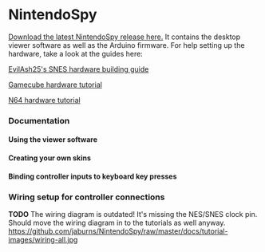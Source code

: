 NintendoSpy
======

[Download the latest NintendoSpy release here.](https://github.com/jaburns/NintendoSpy/releases/latest)  It contains the desktop viewer software as well as the Arduino firmware.  For help setting up the hardware, take a look at the guides here:

[EvilAsh25's SNES hardware building guide](https://github.com/jaburns/NintendoSpy/blob/master/docs/guide-evilash25.md)

[Gamecube hardware tutorial](https://github.com/jaburns/NintendoSpy/blob/master/docs/tutorial-gamecube.md)

[N64 hardware tutorial](https://github.com/jaburns/NintendoSpy/blob/master/docs/tutorial-n64.md)

### Documentation

#### Using the viewer software

#### Creating your own skins

#### Binding controller inputs to keyboard key presses

### Wiring setup for controller connections

**TODO** The wiring diagram is outdated!  It's missing the NES/SNES clock pin.  Should move the wiring diagram in to the tutorials as well anyway.
https://github.com/jaburns/NintendoSpy/raw/master/docs/tutorial-images/wiring-all.jpg
